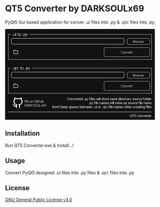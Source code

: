 # QT5 Converter by DARKSOULx69

PyQt5 Gui based application for conver .ui files into .py & .qrc files into .py.

![Alt text](ui.png?raw=true "Title")

## Installation

Run QT5 Converter.exe & Install...!

## Usage

Convert PyQt5 designed .ui files into .py files & .qrc files into .py

## License
[GNU General Public License v3.0](https://github.com/DARKSOULx69/DARKSOULx69-QT5Converter/blob/main/LICENSE)
